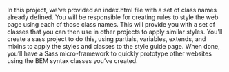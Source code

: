 In this project, we’ve provided an index.html file with a set of class names already defined. You will be responsible for creating rules to style the web page using each of those class names. This will provide you with a set of classes that you can then use in other projects to apply similar styles. You'll create a sass project to do this, using partials, variables, extends, and mixins to apply the styles and classes to the style guide page. When done, you’ll have a Sass micro-framework to quickly prototype other websites using the BEM syntax classes you’ve created.
